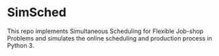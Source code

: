 # SimSched
This repo implements Simultaneous Scheduling for Flexible Job-shop Problems and simulates the online scheduling and production process in Python 3.
